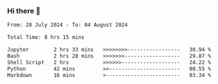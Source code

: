 ### Hi there 👋

<!--
**ututono/ututono** is a ✨ _special_ ✨ repository because its `README.md` (this file) appears on your GitHub profile.

Here are some ideas to get you started:

- 🔭 I’m currently working on ...
- 🌱 I’m currently learning ...
- 👯 I’m looking to collaborate on ...
- 🤔 I’m looking for help with ...
- 💬 Ask me about ...
- 📫 How to reach me: ...
- 😄 Pronouns: ...
- ⚡ Fun fact: ...
-->



<!--START_SECTION:waka-->

```txt
From: 28 July 2024 - To: 04 August 2024

Total Time: 8 hrs 15 mins

Jupyter        2 hrs 33 mins   >>>>>>>>-----------------   30.94 %
Bash           2 hrs 28 mins   >>>>>>>------------------   29.87 %
Shell Script   2 hrs           >>>>>>-------------------   24.22 %
Python         42 mins         >>-----------------------   08.55 %
Markdown       16 mins         >------------------------   03.34 %
```

<!--END_SECTION:waka-->
